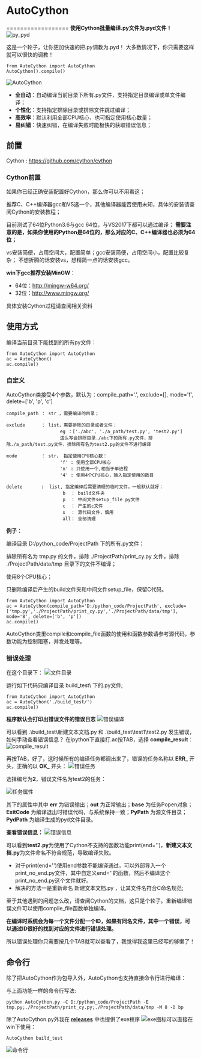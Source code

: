 # AutoCython

==================
**使用Cython批量编译.py文件为.pyd文件！**
![py_pyd][1]

这是一个轮子，让你更加快速的把.py调教为.pyd！
大多数情况下，你只需要这样就可以很快的调教！

    from AutoCython import AutoCython
    AutoCython().compile()

![AutoCython][2]

* **全自动**：自动编译当前目录下所有.py文件，支持指定目录编译或单文件编译；
* **个性化**：支持指定排除目录或排除文件跳过编译；
* **高效率**：默认利用全部CPU核心，也可指定使用核心数量；
* **易纠错**：快速纠错，在编译失败时能极快的获取错误信息；

## 前置

Cython : <https://github.com/cython/cython>

### Cython前置

如果你已经正确安装配置好Cython，那么你可以不用看这；

推荐C、C++编译器gcc和VS选一个，其他编译器能否使用未知，具体的安装请查阅Cython的安装教程；

目前测试了64位Python3.6与gcc 64位，与VS2017下都可以通过编译；
**需要注意的是，如果你使用的Python是64位的，那么对应的C、C++编译器也必须为64位；**

vs安装简便，占用空间大，配置简单；gcc安装简便，占用空间小，配置比较复杂；
不想折腾的话安装vs，想精简一点的话安装gcc。

**win下gcc推荐安装MinGW**：

* 64位：<http://mingw-w64.org/>
* 32位：<http://www.mingw.org/>

具体安装Cython过程请查阅相关资料

## 使用方式

编译当前目录下能找到的所有py文件：

    from AutoCython import AutoCython
    ac = AutoCython()
    ac.compile()

### 自定义

AutoCython类接受4个参数，默认为：compile_path='.', exclude=[], mode='f', delete=['b', 'p', 'c']

    compile_path ： str ，需要编译的目录；

    exclude      ： list，需要排除的目录或者文件：
                        eg ：['./abc', './a_path/test.py', 'test2.py']
                        这么写会排除目录./abc下的所有.py文件，排除./a_path/test.py文件，排除所有名为test2.py的文件不进行编译

    mode         ： str， 指定使用CPU核心数：
                        'f' : 使用全部CPU核心
                        'n' : 只使用一个,相当于单进程
                        '4' : 使用4个CPU核心，输入指定使用的数目

    delete       :  list, 指定编译后需要清理的临时文件，一般默认就好：
                         b  ： build文件夹
                         p  ： 中间文件setup_file py文件
                         c  ： 产生的c文件
                         s  ： 源代码文件，慎用
                         all： 全部清理

**例子：**

编译目录 D:/python_code/ProjectPath 下的所有.py文件；

排除所有名为 tmp.py 的文件，排除 ./ProjectPath/print_cy.py 文件，排除 ./ProjectPath/data/tmp 目录下的文件不编译；

使用8个CPU核心；

只删除编译后产生的build文件夹和中间文件setup_file，保留C代码。

    from AutoCython import AutoCython
    ac = AutoCython(compile_path='D:/python_code/ProjectPath', exclude=['tmp.py','./ProjectPath/print_cy.py','./ProjectPath/data/tmp'], mode='8', delete=['b', 'p'])
    ac.compile()

AutoCython类里compile和compile_file函数的使用和函数参数请参考源代码，参数功能为控制阻塞，并发处理等。

### 错误处理

在这个目录下：
![文件目录][3]

运行如下代码只编译目录 build_test\ 下的.py文件;

    from AutoCython import AutoCython
    ac = AutoCython('./build_test/')
    ac.compile()

**程序默认会打印出错误文件的错误日志**
![错误编译][4]

可以看到 .\build_test\新建文本文档.py 和 .\build_test\test1\test2.py 发生错误，如何手动查看错误信息？
在ipython下直接打.ac按TAB，选择 **compile_result**：
![compile_result][5]

再按TAB，好了，这时候所有的编译任务都调出来了，错误的任务名称以 **ERR_** 开头，正确的以 **OK_** 开头：
![错误任务][6]

选择编号为**2**，错误文件名为test2的任务：

![任务属性][7]

其下的属性中其中 **err** 为错误输出；**out** 为正常输出；**base** 为任务Popen对象；**ExitCode** 为编译退出时错误代码，与系统保持一致；**PyPath** 为源文件目录；**PydPath** 为编译生成的pyd文件目录。

**查看错误信息：**
![错误信息][8]

可以看到**test2.py**为使用了Cython不支持的函数功能print(end='')，**新建文本文档.py**为文件命名不符合规范，导致编译失败。

* 对于print(end='')使用end参数不能编译通过，可以外部导入一个print_no_end.py文件，其中自定义end=''的函数，然后不编译这个print_no_end.py这个文件就好。
* 解决的方法一是重新命名 新建文本文档.py ，让其文件名符合C命名规范;

至于其他遇到的问题怎么改，请查阅Cython的文档，这只是个轮子。重新编译错误文件可以使用compile_file函数单独编译。

**在编译时系统会为每一个文件分配一个ID，如果有同名文件，其中一个错误，可以通过ID很好的找到对应的文件进行错误处理。**

所以错误处理你只需要按几个TAB就可以查看了，我觉得我这里已经写的够懒了！

## 命令行

除了把AutoCython作为包导入外，AutoCython也支持直接命令行进行编译：

与上面功能一样的命令行写法:

    python AutoCython.py -C D:/python_code/ProjectPath -E tmp.py;./ProjectPath/print_cy.py;./ProjectPath/data/tmp -M 8 -D bp

除了AutoCython.py外我在 **[releases][9]** 中也提供了exe程序 ![exe图标][10]可以直接在win下使用：

    AutoCython build_test

![命令行][11]

  [1]: https://ws3.sinaimg.cn/large/8253c4ddly1fzj3wzhaeaj20xc0njav8.jpg
  [2]: https://ws2.sinaimg.cn/large/8253c4ddly1fziy5tgpw2j21740pr7wh.jpg
  [3]: https://ws4.sinaimg.cn/large/8253c4ddly1fzgmw57xpuj21740prkjl.jpg
  [4]: https://ws2.sinaimg.cn/large/8253c4ddly1fzixse4vw9j21740prb29.jpg
  [5]: https://ws4.sinaimg.cn/large/8253c4ddly1fziyae76u4j20jy02iq4d.jpg
  [6]: https://ws2.sinaimg.cn/large/8253c4ddly1fziybwsx9oj20je02iq4f.jpg
  [7]: https://ws2.sinaimg.cn/large/8253c4ddly1fziyeaaqosj20e002imy5.jpg
  [8]: https://ws2.sinaimg.cn/large/8253c4ddly1fziygp52y3j21740prb29.jpg
  [9]: https://github.com/EVA-JianJun/AutoCython/releases
  [10]: https://ws2.sinaimg.cn/large/8253c4ddly1fziyi8nmofj203c03cq32.jpg
  [11]: https://ws2.sinaimg.cn/large/8253c4ddly1fzhe4nnwwgj21740pr7wh.jpg